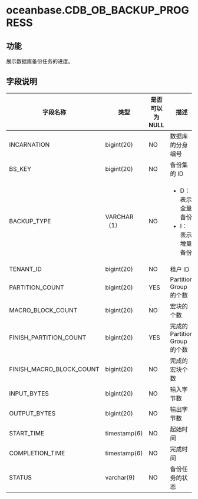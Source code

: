 oceanbase.CDB_OB_BACKUP_PROGRESS
=====================================================

功能
-----------

展示数据库备份任务的进度。

字段说明
-------------

|         **字段名称**         |    **类型**    | **是否可以为 NULL** |                                                    **描述**                                                     |
|--------------------------|--------------|----------------|---------------------------------------------------------------------------------------------------------------|
| INCARNATION              | bigint(20)   | NO             | 数据库的分身编号                                                                                                      |
| BS_KEY                   | bigint(20)   | NO             | 备份集的 ID                                                                                                       |
| BACKUP_TYPE              | VARCHAR（1）   | NO             | <ul><li>D：表示全量备份</li><li>I：表示增量备份</li></ul>    |
| TENANT_ID                | bigint(20)   | NO             | 租户 ID                                                                                                         |
| PARTITION_COUNT          | bigint(20)   | YES            | Partition Group 的个数                                                                                           |
| MACRO_BLOCK_COUNT        | bigint(20)   | NO             | 宏块的个数                                                                                                         |
| FINISH_PARTITION_COUNT   | bigint(20)   | YES            | 完成的 Partition Group 的个数                                                                                       |
| FINISH_MACRO_BLOCK_COUNT | bigint(20)   | NO             | 完成的宏块个数                                                                                                       |
| INPUT_BYTES              | bigint(20)   | NO             | 输入字节数                                                                                                         |
| OUTPUT_BYTES             | bigint(20)   | NO             | 输出字节数                                                                                                         |
| START_TIME               | timestamp(6) | NO             | 起始时间                                                                                                          |
| COMPLETION_TIME          | timestamp(6) | NO             | 完成时间                                                                                                          |
| STATUS                   | varchar(9)   | NO             | 备份任务的状态                                                                                                       |

